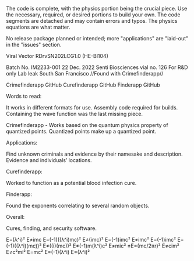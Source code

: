 

The code is complete, with the physics portion being the crucial piece. Use the necessary, required, or desired portions to build your own. The code segments are detached and may contain errors and typos. The physics equations are what matter.

No release package planned or intended; more "applications" are "laid-out" in the "issues" section.

Viral Vector RDrvSN202LCG1.0 (HE-Bl104)

Batch No. IM2233-001
22 Dec. 2022
Senti Biosciences vial no. 126
For R&D only
Lab leak South San Francisco
//Found with Crimefinderapp//

Crimefinderapp GitHub
Curefinderapp GitHub
Finderapp GitHub


Words to read:

It works in different formats for use.
Assembly code required for builds.
Containing the wave function was the last missing piece.

Crimefinderapp - Works based on the quantum physics property of quantized points. Quantized points make up a quantized point.

Applications:

Find unknown criminals and evidence by their namesake and description.
Evidence and individuals’ locations.

Curefinderapp:

Worked to function as a potential blood infection cure.

Finderapp:

Found the exponents correlating to several random objects.

Overall:

Cures, finding, and security software.

E=(λ^i)²
E≠imc
E=(-1)((λ^i)mc)²
E≠(imc)²
E=(-1)imc²
E≠imc²
E=(-1)imc²
E=(-1)((λ^i)(mc))²
E≠((i)(mc))²
E≠(-1)m(λ^i)c²
E≠mic²
±E=(mc/2πr)²
E≠cim²
E≠c²mi²
E=mc²
E=(-1)(λ^i)
E=(λ^i)²



